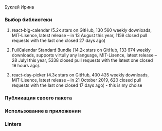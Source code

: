 Буклей Ирина

### Выбор библиотеки

1. react-big-calendar (5.2к stars on GitHub, 130 560 weekly downloads, MIT-Lisence, latest release – in 13 August this year, 1159 closed pull requests with the last one closed 27 days ago)

2. FullCalendar Standard Bundle (14.2к stars on GitHub, 133 674 weekly downloads, supports virtully any language, MIT-Lisence, latest release – 28 Julyl this year, 5338 closed pull requests with the latest one closed 19 hours ago).

3. react-day-picker (4.3к stars on GitHub, 400 435 weekly downloads, MIT-Lisence, latest release – in 21 October 2019, 620 closed pull requests with the last one closed 17 days ago) - this is my choise

### Публикация своего пакета



### Использование в приложении



### Linters

